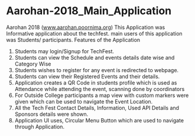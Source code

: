 # Aarohan-2018_Main_Application
Aarohan 2018 (www.aarohan.poornima.org)
This Application was Informative application about the techfest. main users of this application was Students/ participants.
Features of the Application
1. Students may login/Signup for TechFest.
2. Students can view the Schedule and events details date wise and Category Wise
3. Students wishes to register for any event is redirected to webpage.
4. Students can view their Registered Events and their details.
5. Application creates a QR Code in students profile which is used as Attendance while attending the event, scanning done by coordinators
6. For Outside College participants a map view with custom markers were given which can be used to navigate the Event Location.
7. All the Tech Fest Contact Details, Information, Used API Details and Sponsors details were shown.
8. Application UI uses, Circular Menu Button which are used to navigate through Application.
